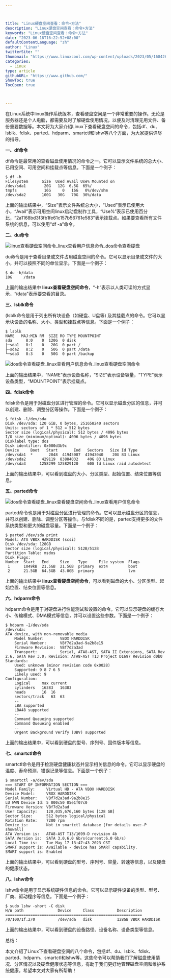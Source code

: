```yaml
---



title: "Linux硬盘空间查看：命令+方法"
description: "Linux硬盘空间查看：命令+方法"
keywords: "Linux硬盘空间查看：命令+方法"
date: "2023-06-18T16:22:52+08:00"
defaultContentLanguage: "zh"
author: "Linux"
twitterSite: ""
thumbnail: "https://www.linuxcool.com/wp-content/uploads/2023/05/1684267802949_0.jpg"
categories:
  - Linux
type: article
githubURL: "https://www.github.com/"
ShowToc: true
TocOpen: true



---
```


在Linux系统中linux操作系统版本，查看硬盘空间是一个非常重要的操作。无论是服务器还是个人电脑，都需要及时了解硬盘使用情况，以便及时清理无用文件、备份重要数据等。本文将为大家介绍Linux下查看硬盘空间的命令，包括df、du、lsblk、fdisk、parted、hdparm、smartctl和lshw等八个方面，为大家提供详尽的指导。

**一、df命令**

df命令是最常用的查看磁盘使用情况的命令之一。它可以显示文件系统的总大小、已用空间、可用空间和挂载点等信息。下面是一个例子：

```
$ df -h
Filesystem      Size  Used Avail Use% Mounted on
/dev/sda1        20G   12G  6.5G  65%/
tmpfs            16G     0   16G   0%/dev/shm
/dev/sda2       100G   30G   70G  30%/data
```

上面的输出结果中，“Size”表示文件系统总大小，“Used”表示已使用大小，“Avail”表示可用空间linux启动盘制作工具，“Use%”表示已使用百分比，“2a1168bd3f3fb1fe61c157b56761e583”表示挂载点。如果要查看所有文件系统的信息，可以使用“df -a”命令。

**二、du命令**

![linux查看硬盘空间命令_linux查看用户信息命令_dos命令查看硬盘](https://www.linuxcool.com/wp-content/uploads/2023/05/1684267802949_0.jpg)

du命令是用于查看目录或文件占用磁盘空间的命令。它可以显示目录或文件的大小，并可以按照不同的单位显示。下面是一个例子：

```
$ du -h/data
10G     /data
```

上面的输出结果中 **linux查看硬盘空间命令**，“-h”表示以人类可读的方式显示，“/data”表示要查看的目录。

**三、lsblk命令**

(lsblk命令是用于列出所有块设备（如硬盘、U盘等) 及其挂载点的命令。它可以显示块设备的名称、大小、类型和挂载点等信息。下面是一个例子：

```
$ lsblk
NAME   MAJ:MIN RM  SIZE RO TYPE MOUNTPOINT
sda      8:0    0  120G  0 disk
├─sda1   8:1    0   20G  0 part /
├─sda2   8:2    0   50G  0 part /data
└─sda3   8:3    0   50G  0 part /backup
```

![dos命令查看硬盘_linux查看用户信息命令_linux查看硬盘空间命令](https://www.linuxcool.com/wp-content/uploads/2023/05/1684267802949_1.jpg)

上面的输出结果中，“NAME”表示设备名称，“SIZE”表示设备容量，“TYPE”表示设备类型，“MOUNTPOINT”表示挂载点。

**四、fdisk命令**

fdisk命令是用于对磁盘分区进行管理的命令。它可以显示磁盘分区的信息，并可以创建、删除、调整分区等操作。下面是一个例子：

```
$ fdisk -l/dev/sda
Disk /dev/sda: 120 GiB, 0 bytes, 251658240 sectors
Units: sectors of 1 * 512 = 512 bytes
Sector size (logical/physical): 512 bytes / 4096 bytes
I/O size (minimum/optimal): 4096 bytes / 4096 bytes
Disklabel type: dos
Disk identifier: 0x000d3b9c
Device     Boot   Start       End   Sectors   Size Id Type
/dev/sda1  *       2048  41945087  41943040    20G 83 Linux
/dev/sda2       429119  83884032    40G 83 Linux
/dev/sda3      1258299 125829120    60G fd Linux raid autodetect
```

上面的输出结果中，可以看到磁盘的大小、分区类型、起始位置、结束位置等信息。

**五、parted命令**

![dos命令查看硬盘_linux查看硬盘空间命令_linux查看用户信息命令](https://www.linuxcool.com/wp-content/uploads/2023/05/1684267802949_2.jpg)

parted命令也是用于对磁盘分区进行管理的命令。它可以显示磁盘分区的信息，并可以创建、删除、调整分区等操作。与fdisk不同的是，parted支持更多的文件系统类型和更大的磁盘容量。下面是一个例子：

```
$ parted /dev/sda print
Model: ATA VBOX HARDDISK (scsi)
Disk /dev/sda: 128GB
Sector size (logical/physical): 512B/512B
Partition Table: msdos
Disk Flags:
Number  Start   End     Size    Type     File system  Flags
 1      1049kB  21.5GB  21.5GB  primary  ext4         boot
 2      21.5GB  64.5GB  43.0GB  primary               lvm
```

上面的输出结果中 **linux查看硬盘空间命令**，可以看到磁盘的大小、分区类型、起始位置、结束位置等信息。

**六、hdparm命令**

hdparm命令是用于对硬盘进行性能测试和设置的命令。它可以显示硬盘的缓存大小、传输模式、DMA模式等信息，并可以设置这些参数。下面是一个例子：

```
$ hdparm -I/dev/sda
/dev/sda:
ATA device, with non-removable media
	Model Number:       VBOX HARDDISK
	Serial Number:      VBf7d2a3ad-9a2b8e15
	Firmware Revision:  VBf7d2a3ad
	Transport:          Serial, ATA8-AST, SATA II Extensions, SATA Rev 2.6, SATA Rev 3.0; Revision: ATA8-AST T13 Project D1697 Revision d0b0
Standards:
	Used: unknown (minor revision code 0x0028)
	Supported: 9 8 7 6 5
	Likely used: 9
Configuration:
	Logical		max	current
	cylinders	16383	16383
	heads		16	16
	sectors/track	63	63
	--
	LBA supported
	LBA48 supported
	--
	Command Queueing supported
	Command Queueing enabled
	--
	Urgent Background Verify (UBV) supported
```

上面的输出结果中，可以看到硬盘的型号、序列号、固件版本等信息。

**七、smartctl命令**

smartctl命令是用于检测硬盘健康状态并显示相关信息的命令。它可以显示硬盘的温度、寿命预测、错误记录等信息。下面是一个例子：

```
$ smartctl -a/dev/sda
=== START OF INFORMATION SECTION ===
Model Family:     Virtual HD - ATA VBOX HARDDISK
Device Model:     VBOX HARDDISK
Serial Number:    VBf7d2a3ad-9a2b8e15
LU WWN Device Id: 5 000c50 05e1f07c0
Firmware Version: VBf7d2a3ad
User Capacity:    128,035,676,160 bytes [128 GB]
Sector Size:      512 bytes logical/physical
Rotation Rate:    7200 rpm
Device is:        Not in smartctl database [for details use:-P showall]
ATA Version is:   ATA8-AST T13/1699-D revision 4b
SATA Version is:  SATA 3.0,6.0 Gb/s(current:6.0 Gb/s)
Local Time is:    Tue May 17 13:47:43 2023 CST
SMART support is: Available - device has SMART capability.
SMART support is: Enabled
```

上面的输出结果中，可以看到硬盘的型号、序列号、容量、转速等信息，以及硬盘的健康状态。

**八、lshw命令**

lshw命令是用于显示系统硬件信息的命令。它可以显示硬件设备的类型、型号、厂商、驱动程序等信息。下面是一个例子：

```
$ sudo lshw -short -C disk
H/W path               Device     Class          Description
============================================================
/0/100/1f.2/0          /dev/sda   disk           128GB VBOX HARDDISK
```

上面的输出结果中，可以看到硬盘的设备路径、设备名称、设备类型等信息。

总结：

本文介绍了Linux下查看硬盘空间的八个命令，包括df、du、lsblk、fdisk、parted、hdparm、smartctl和lshw等。这些命令可以帮助我们了解磁盘使用情况、分区情况以及硬盘健康状态等信息，有助于我们更好地管理磁盘空间和维护系统健康。希望本文对大家有所帮助！